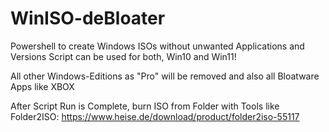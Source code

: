 # WinISO-deBloater
Powershell to create Windows ISOs without unwanted Applications and Versions
Script can be used for both, Win10 and Win11! 

All other Windows-Editions as "Pro" will be removed and also all Bloatware Apps like XBOX 

After Script Run is Complete, burn ISO from Folder with Tools like Folder2ISO:
https://www.heise.de/download/product/folder2iso-55117
